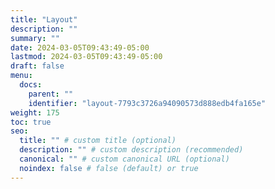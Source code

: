 ```yaml
---
title: "Layout"
description: ""
summary: ""
date: 2024-03-05T09:43:49-05:00
lastmod: 2024-03-05T09:43:49-05:00
draft: false
menu:
  docs:
    parent: ""
    identifier: "layout-7793c3726a94090573d888edb4fa165e"
weight: 175
toc: true
seo:
  title: "" # custom title (optional)
  description: "" # custom description (recommended)
  canonical: "" # custom canonical URL (optional)
  noindex: false # false (default) or true
---
```

